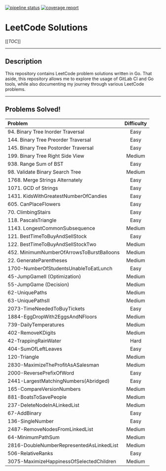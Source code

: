 [![pipeline status](https://gitlab.com/euchangxian/leetcode/badges/main/pipeline.svg)](https://gitlab.com/euchangxian/leetcode/-/commits/main)
[![coverage report](https://gitlab.com/euchangxian/leetcode/badges/main/coverage.svg)](https://gitlab.com/euchangxian/leetcode/-/commits/main)

# LeetCode Solutions

[[_TOC_]]

___
## Description
This repository contains LeetCode problem solutions written in Go. That aside, this repository allows me to explore the usage
of GitLab CI and Go tools, while also documenting my journey through various LeetCode problems.

---
## Problems Solved!


|               Problem                     |   Difficulty   |
| :---------------------------------------- | :------------: |
| 94. Binary Tree Inorder Traversal         |     Easy       |
| 144. Binary Tree Preorder Traversal       |     Easy       |
| 145. Binary Tree Postorder Traversal      |     Easy       |
| 199. Binary Tree Right Side View          |     Medium     |
| 938. Range Sum of BST                     |     Easy       |
| 98. Validate Binary Search Tree           |     Medium     |
| 1768. Merge Strings Alternately           |     Easy       |
| 1071. GCD of Strings                      |     Easy       |
| 1431. KidsWithGreatestNumberOfCandies     |     Easy       |
| 605. CanPlaceFlowers                      |     Easy       |
| 70. ClimbingStairs                        |     Easy       |
| 118. PascalsTriangle                      |     Easy       |
| 1143. LongestCommonSubsequence            |     Medium     |
| 121. BestTimeToBuyAndSellStock            |     Easy       |
| 122. BestTimeToBuyAndSellStockTwo         |     Medium     |
| 452. MinimumNumberOfArrowsToBurstBalloons |     Medium     |
| 22. GenerateParentheses                   |     Medium     |
| 1700-NumberOfStudentsUnableToEatLunch     |     Easy       |
| 45-JumpGameII (Optimization)              |     Medium     |
| 55-JumpGame (Decision)                    |     Medium     |
| 62-UniquePaths                            |     Medium     |
| 63-UniquePathsII                          |     Medium     |
| 2073-TimeNeededToBuyTickets               |     Easy       |
| 1884-EggDropWith2EggsAndNFloors           |     Medium     |
| 739-DailyTemperatures                     |     Medium     |
| 402-RemoveKDigits                         |     Medium     |
| 42-TrappingRainWater                      |     Hard       |
| 404-SumOfLeftLeaves                       |     Easy       |
| 120-Triangle                              |     Medium     |
| 2830-MaximizeTheProfitAsASalesman         |     Medium     |
| 2000-ReversePrefixOfWord                  |     Easy       |
| 2441-LargestMatchingNumbers(Abridged)     |     Easy       |
| 165-CompareVersionNumbers                 |     Medium     |
| 881-BoatsToSavePeople                     |     Medium     |
| 237-DeleteNodeInALinkedList               |     Medium     |
| 67-AddBinary                              |     Easy       |
| 136-SingleNumber                          |     Easy       |
| 2487-RemoveNodesFromLinkedList            |     Medium     |
| 64-MinimumPathSum                         |     Medium     |
| 2816-DoubleNumberRepresentedAsLinkedList  |     Medium     |
| 506-RelativeRanks                         |     Easy       |
| 3075-MaximizeHappinessOfSelectedChildren  |     Medium     |
